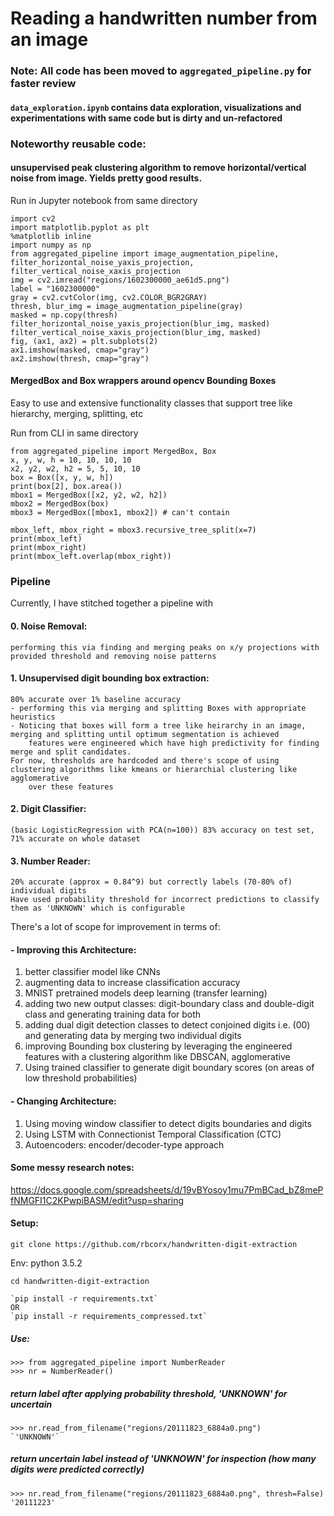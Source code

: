 # Reading a handwritten number from an image

### Note: All code has been moved to `aggregated_pipeline.py` for faster review

#### `data_exploration.ipynb` contains data exploration, visualizations and experimentations with same code but is dirty and un-refactored

### Noteworthy reusable code: 

#### unsupervised peak clustering algorithm to remove horizontal/vertical noise from image. Yields pretty good results.

Run in Jupyter notebook from same directory
```
import cv2
import matplotlib.pyplot as plt
%matplotlib inline
import numpy as np
from aggregated_pipeline import image_augmentation_pipeline, filter_horizontal_noise_yaxis_projection, filter_vertical_noise_xaxis_projection
img = cv2.imread("regions/1602300000_ae61d5.png")
label = "1602300000"
gray = cv2.cvtColor(img, cv2.COLOR_BGR2GRAY)
thresh, blur_img = image_augmentation_pipeline(gray)
masked = np.copy(thresh)
filter_horizontal_noise_yaxis_projection(blur_img, masked)
filter_vertical_noise_xaxis_projection(blur_img, masked)
fig, (ax1, ax2) = plt.subplots(2)
ax1.imshow(masked, cmap="gray")
ax2.imshow(thresh, cmap="gray")
```
#### MergedBox and Box wrappers around opencv Bounding Boxes
Easy to use and extensive functionality classes that support tree like hierarchy, merging, splitting, etc

Run from CLI in same directory
```
from aggregated_pipeline import MergedBox, Box
x, y, w, h = 10, 10, 10, 10
x2, y2, w2, h2 = 5, 5, 10, 10
box = Box([x, y, w, h])
print(box[2], box.area())
mbox1 = MergedBox([x2, y2, w2, h2])
mbox2 = MergedBox(box)
mbox3 = MergedBox([mbox1, mbox2]) # can't contain 

mbox_left, mbox_right = mbox3.recursive_tree_split(x=7)
print(mbox_left)
print(mbox_right)
print(mbox_left.overlap(mbox_right))
```

### Pipeline
Currently, I have stitched together a pipeline with 

#### 0. Noise Removal:
    performing this via finding and merging peaks on x/y projections with provided threshold and removing noise patterns

#### 1. Unsupervised digit bounding box extraction: 
    80% accurate over 1% baseline accuracy
    - performing this via merging and splitting Boxes with appropriate heuristics
    - Noticing that boxes will form a tree like heirarchy in an image, merging and splitting until optimum segmentation is achieved
        features were engineered which have high predictivity for finding merge and split candidates. 
    For now, thresholds are hardcoded and there's scope of using clustering algorithms like kmeans or hierarchial clustering like agglomerative
        over these features

#### 2. Digit Classifier: 
    (basic LogisticRegression with PCA(n=100)) 83% accuracy on test set, 71% accurate on whole dataset

#### 3. Number Reader:
    20% accurate (approx = 0.84^9) but correctly labels (70-80% of) individual digits
    Have used probability threshold for incorrect predictions to classify them as 'UNKNOWN' which is configurable

There's a lot of scope for improvement in terms of: 

#### - Improving this Architecture: 
1. better classifier model like CNNs
2. augmenting data to increase classification accuracy
3. MNIST pretrained models deep learning (transfer learning)
4. adding two new output classes: digit-boundary class and double-digit class and generating training data for both
5. adding dual digit detection classes to detect conjoined digits i.e. (00) and generating data by merging two individual digits
6. improving Bounding box clustering by leveraging the engineered features with a clustering algorithm like DBSCAN, agglomerative
7. Using trained classifier to generate digit boundary scores (on areas of low threshold probabilities)

#### - Changing Architecture:
1. Using moving window classifier to detect digits boundaries and digits
2. Using LSTM with Connectionist Temporal Classification (CTC)
3. Autoencoders: encoder/decoder-type approach

#### Some messy research notes:
https://docs.google.com/spreadsheets/d/19vBYosoy1mu7PmBCad_bZ8mePfNMGFI1C2KPwpiBASM/edit?usp=sharing

#### Setup:
```
git clone https://github.com/rbcorx/handwritten-digit-extraction
``` 
Env: python 3.5.2
```
cd handwritten-digit-extraction

`pip install -r requirements.txt`
OR
`pip install -r requirements_compressed.txt`
```
##### Use:
```
>>> from aggregated_pipeline import NumberReader
>>> nr = NumberReader()
```
##### return label after applying probability threshold, 'UNKNOWN' for uncertain
```
>>> nr.read_from_filename("regions/20111823_6884a0.png")
`'UNKNOWN'`
```
##### return uncertain label instead of 'UNKNOWN' for inspection (how many digits were predicted correctly)
```
>>> nr.read_from_filename("regions/20111823_6884a0.png", thresh=False)
'20111223'
```
